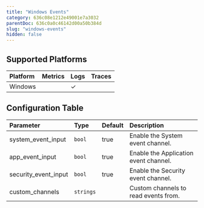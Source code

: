```yaml
---
title: "Windows Events"
category: 636c08e1212e49001e7a3032
parentDoc: 636c0a0c46142d00a50b384d
slug: "windows-events"
hidden: false
---
```

## Supported Platforms

| Platform | Metrics | Logs | Traces |
| :------- | :------ | :--- | :----- |
| Windows  |         | ✓    |        |

## Configuration Table

| Parameter            | Type      | Default | Description                           |
| :------------------- | :-------- | :------ | :------------------------------------ |
| system_event_input   | `bool`    | true    | Enable the System event channel.      |
| app_event_input      | `bool`    | true    | Enable the Application event channel. |
| security_event_input | `bool`    | true    | Enable the Security event channel.    |
| custom_channels      | `strings` |         | Custom channels to read events from.  |
